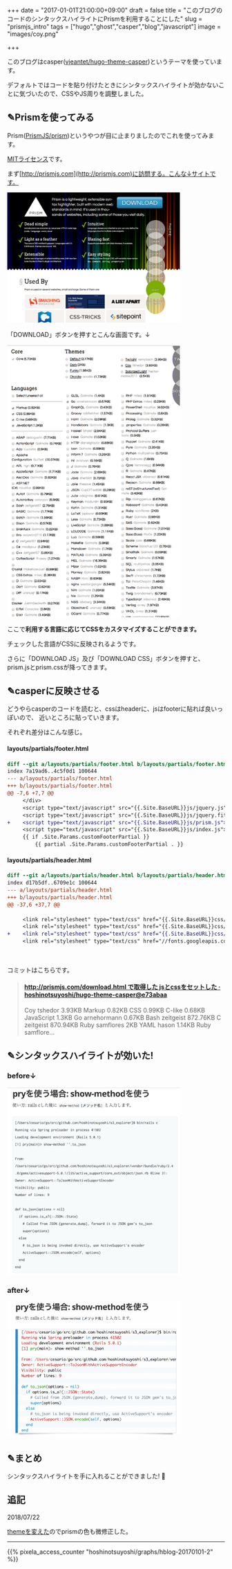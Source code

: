 +++
date = "2017-01-01T21:00:00+09:00"
draft = false
title = "このブログのコードのシンタックスハイライトにPrismを利用することにした"
slug = "prismjs_intro"
tags = ["hugo","ghost","casper","blog","javascript"]
image = "images/coy.png"

+++

このブログはcasper([vjeantet/hugo-theme-casper](https://github.com/vjeantet/hugo-theme-casper))というテーマを使っています。

デフォルトではコードを貼り付けたときにシンタックスハイライトが効かないことに気づいたので、CSSやJS周りを調整しました。

<!--more-->

## ✎Prismを使ってみる

Prism([PrismJS/prism](https://github.com/PrismJS/prism))というやつが目に止まりましたのでこれを使ってみます。

[MITライセンス](https://github.com/PrismJS/prism/blob/v1.6.0/LICENSE)です。

まず[http://prismjs.com](http://prismjs.com)に訪問する。こんな↓サイトです。

<img alt="prism" src="/images/prismjs.png" width=400 >

「DOWNLOAD」ボタンを押すとこんな画面です。↓

<img alt="prism_choose" src="/images/prismjs_choose.png" width=400 >

ここで**利用する言語に応じてCSSをカスタマイズすることができます。**

チェックした言語がCSSに反映されるようです。

さらに「DOWNLOAD JS」及び「DOWNLOAD CSS」ボタンを押すと、prism.jsとprism.cssが降ってきます。

## ✎casperに反映させる

どうやらcasperのコードを読むと、cssはheaderに、jsはfooterに貼れば良いっぽいので、
近いところに貼っていきます。

それぞれ差分はこんな感じ。

#### layouts/partials/footer.html

```diff
diff --git a/layouts/partials/footer.html b/layouts/partials/footer.html
index 7a19ad6..4c5f0d1 100644
--- a/layouts/partials/footer.html
+++ b/layouts/partials/footer.html
@@ -7,6 +7,7 @@
     </div>
     <script type="text/javascript" src="{{.Site.BaseURL}}js/jquery.js"></script>
     <script type="text/javascript" src="{{.Site.BaseURL}}js/jquery.fitvids.js"></script>
+    <script type="text/javascript" src="{{.Site.BaseURL}}js/prism.js"></script>
     <script type="text/javascript" src="{{.Site.BaseURL}}js/index.js"></script>
     {{ if .Site.Params.customFooterPartial }}
         {{ partial .Site.Params.customFooterPartial . }}
```

#### layouts/partials/header.html

```diff
diff --git a/layouts/partials/header.html b/layouts/partials/header.html
index d17b5df..6709e1c 100644
--- a/layouts/partials/header.html
+++ b/layouts/partials/header.html
@@ -37,6 +37,7 @@
 
     <link rel="stylesheet" type="text/css" href="{{.Site.BaseURL}}css/screen.css" />
     <link rel="stylesheet" type="text/css" href="{{.Site.BaseURL}}css/nav.css" />
+    <link rel="stylesheet" type="text/css" href="{{.Site.BaseURL}}css/prism.css" />
     <link rel="stylesheet" type="text/css" href="//fonts.googleapis.com/css?family=Merriweather:300,700,700italic,300italic|Open+Sans:700,400|Inconsolata" />
 
 
```

コミットはこちらです。

<blockquote class="embedly-card" data-card-key="6f257114b6df4413a3f5872a7e143278" data-card-type="article"><h4><a href="https://github.com/hoshinotsuyoshi/hugo-theme-casper/commit/e73abaa1dd93313836bc9e07bd68ce21bfd8c420">http://prismjs.com/download.html で取得した jsとcssをセットした · hoshinotsuyoshi/hugo-theme-casper@e73abaa</a></h4><p>Coy tshedor 3.93KB Markup 0.82KB CSS 0.99KB C-like 0.68KB JavaScript 1.3KB Go arnehormann 0.67KB Bash zeitgeist 872.76KB C zeitgeist 870.94KB Ruby samflores 2KB YAML hason 1.14KB Ruby samflore...</p></blockquote>
<script async src="//cdn.embedly.com/widgets/platform.js" charset="UTF-8"></script>

## ✎シンタックスハイライトが効いた!


### before↓

<img alt="before" src="/images/highlight_before.png" width=400 >

### after↓

<img alt="after" src="/images/highlight_after.png" width=400 >


## ✎まとめ

シンタックスハイライトを手に入れることができました! 🎉
<script type="text/javascript" src="/js/prism.js" async></script>

## 追記

2018/07/22

[themeを変えた](/post/change_blog_theme_casper/)のでprismの色も微修正した。

---

{{% pixela_access_counter "hoshinotsuyoshi/graphs/hblog-20170101-2" %}}
